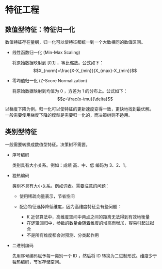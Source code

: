 
# 特征工程

## 数值型特征：特征归一化

数值特征存在量纲，归一化可以使特征都统一到一个大致相同的数值区间。

- 线性函数归一化 (Min-Max Scaling)

   将原始数据映射到 [0,1] ，等比缩放。公式如下：
   $$X_{norm}=\frac{X-X_{min}}{X_{max}-X_{min}}$$

- 零均值归一化 (Z-Score Normalization)

   将原始数据映射到均值为 0 ，方差为 1 的分布上。公式如下：
   $$z=\frac{x-\mu}{\delta}$$

以梯度下降为例，归一化可以使特征的更新速度变得一致，更快地找到最优解。
一般需要使用梯度下降的模型是需要归一化的，而决策树则不适用。

## 类别型特征

一般需要转换成数值型特征。决策树不需要。

- 序号编码

  类别具有大小关系。例如：成绩 高、中、低 编码为 3、2、1。

- 独热编码

  类别不具有大小关系。例如词表。需要注意的问题：
  
  - 使用稀疏向量表示，节省空间
  - 配合特征选择降低维度，因为高维度特征会有些问题：

    - K 近邻算法中，高维度空间中两点之间的距离无法得到有效地衡量
    - 在逻辑回归中，参数的数量会随着维度的增高而增加，容易引起过拟合
    - 不是所有维度都会对预测、分类起作用

- 二进制编码

  先用序号编码赋予每一类别一个 ID ，然后将 ID 转换为二进制形式。维度少于独热编码，节省存储空间。